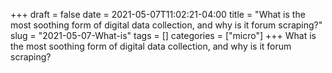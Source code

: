+++draft = falsedate = 2021-05-07T11:02:21-04:00title = "What is the most soothing form of digital data collection, and why is it forum scraping?"slug = "2021-05-07-What-is"tags = []categories = ["micro"]+++What is the most soothing form of digital data collection, and why is it forum scraping?